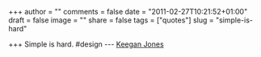 +++
author = ""
comments = false
date = "2011-02-27T10:21:52+01:00"
draft = false
image = ""
share = false
tags = ["quotes"]
slug = "simple-is-hard"

+++
Simple is hard. #design --- [Keegan
Jones](http://twitter.com/keeg/status/35126429528100864)<!--more-->
